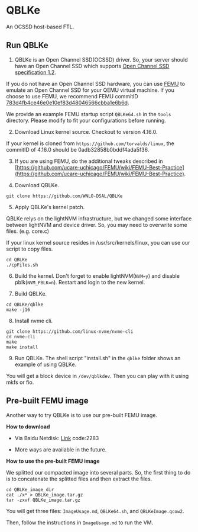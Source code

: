 # QBLKe
An OCSSD host-based FTL.

## Run QBLKe

1. QBLKe is an Open Channel SSD(OCSSD) driver. So, your server should have an Open Channel SSD which supports [Open Channel SSD specification 1.2](https://openchannelssd.readthedocs.io/en/latest/specification/).

If you do not have an Open Channel SSD hardware, you can use [FEMU](https://github.com/ucare-uchicago/femu) to emulate an Open Channel SSD for your QEMU virtual machine. If you choose to use FEMU, we recommend FEMU commitID [783d4fb4ce46e0e10ef83d48046566cbba1e6b6d](https://github.com/ucare-uchicago/FEMU/commit/783d4fb4ce46e0e10ef83d48046566cbba1e6b6d).

We provide an example FEMU startup script `QBLKe64.sh` in the `tools` directory. Please modify to fit your configurations before running.

2. Download Linux kernel source. Checkout to version 4.16.0.

If your kernel is cloned from `https://github.com/torvalds/linux`, the commitID of 4.16.0 should be 0adb32858b0bddf4ada5f36.

3. If you are using FEMU, do the additional tweaks described in [https://github.com/ucare-uchicago/FEMU/wiki/FEMU-Best-Practice](https://github.com/ucare-uchicago/FEMU/wiki/FEMU-Best-Practice).

4. Download QBLKe.

```
git clone https://github.com/WNLO-DSAL/QBLKe
```

5. Apply QBLKe's kernel patch.

QBLKe relys on the lightNVM infrastructure, but we changed some interface between lightNVM and device driver. So, you may need to overwrite some files. (e.g. core.c)

If your linux kernel source resides in /usr/src/kernels/linux, you can use our script to copy files.

```
cd QBLKe
./cpFiles.sh
```

6. Build the kernel. Don't forget to enable lightNVM(`NVM=y`) and disable pblk(`NVM_PBLK=n`). Restart and login to the new kernel.

7. Build QBLKe.

```
cd QBLKe/qblke
make -j16
```

8. Install nvme cli.

```
git clone https://github.com/linux-nvme/nvme-cli
cd nvme-cli
make
make install
```

9. Run QBLKe. The shell script "install.sh" in the `qblke` folder shows an example of using QBLKe.

You will get a block device in `/dev/qblkdev`. Then you can play with it using mkfs or fio.


## Pre-built FEMU image

Another way to try QBLKe is to use our pre-built FEMU image.

**How to download**

* Via Baidu Netdisk: [Link](https://pan.baidu.com/s/1GTU4uQR_zP-C1XgtCgSN3g) code:2283

* More ways are available in the future.

**How to use the pre-built FEMU image**

We splitted our compacted image into several parts. So, the first thing to do is to concatenate the splitted files and then extract the files.

```
cd QBLKe_image_dir
cat ./x* > QBLKe_image.tar.gz
tar -zxvf QBLKe_image.tar.gz
```

You will get three files: `ImageUsage.md`, `QBLKe64.sh`, and `QBLKeImage.qcow2`.

Then, follow the instructions in `ImageUsage.md` to run the VM.
